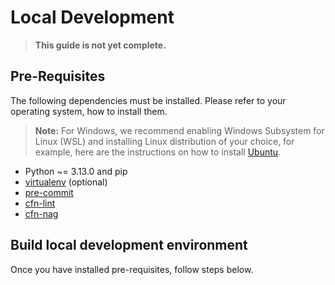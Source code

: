 # Local Development


> **This guide is not yet complete.**

## Pre-Requisites

The following dependencies must be installed. Please refer to your operating system, how to install them.

> **Note:** For Windows, we recommend enabling Windows Subsystem for Linux (WSL) and installing Linux distribution of your choice,
> for example, here are the instructions on how to install [Ubuntu](https://ubuntu.com/tutorials/ubuntu-on-windows).

- Python ~= 3.13.0 and pip
- [virtualenv](https://virtualenv.pypa.io/en/latest/installation.html) (optional)
- [pre-commit](https://pre-commit.com/#install)
- [cfn-lint](https://github.com/aws-cloudformation/cfn-lint)
- [cfn-nag](https://github.com/stelligent/cfn_nag)

## Build local development environment

Once you have installed pre-requisites, follow steps below.
